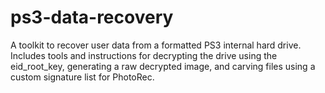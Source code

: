 # ps3-data-recovery
A toolkit to recover user data from a formatted PS3 internal hard drive. Includes tools and instructions for decrypting the drive using the eid_root_key, generating a raw decrypted image, and carving files using a custom signature list for PhotoRec.
